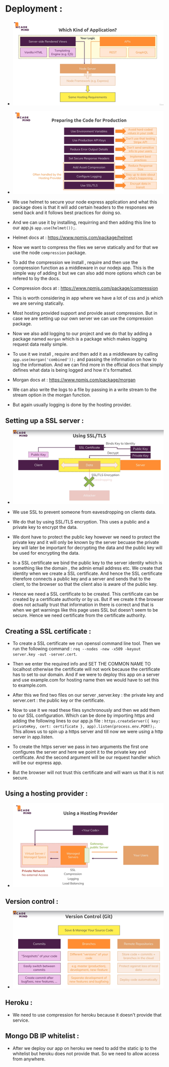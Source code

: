 # Deployment :

* ![](2022-06-19-10-56-17.png)

* ![](2022-06-19-11-02-54.png)

* We use helmet to secure your node express application and what this package does is that it will add certain headers to the responses we send back and it follows best practices for doing so.

* And we can use it by installing, requirring and then adding this line to our app.js `app.use(helmet());`.

* Helmet docs at : https://www.npmjs.com/package/helmet

* Now we want to compress the files we serve statically and for that we use the node `compression` package.

* To add the compression we install , require and then use the compression function as a middleware in our nodejs app. This is the simple way of adding it but we can also add more options which can be refered to by the docs.

* Compression docs at : https://www.npmjs.com/package/compression

* This is worth considering in app where we have a lot of css and js which we are serving statically.

* Most hosting provided support and provide asset compression. But in case we are setting up our own server we can use the compression package.

* Now we also add logging to our project and we do that by adding a package named `morgan` which is a package which makes logging request data really simple.

* To use it we install , require and then add it as a middleware by calling `app.use(morgan('combined'));` and passing the information on how to log the information. And we can find more in the official docs that simply defines what data is being logged and how it's formatted.

* Morgan docs at : https://www.npmjs.com/package/morgan

* We can also write the logs to a file by passing in a write stream to the stream option in the morgan function.

* But again usually logging is done by the hosting provider.

## Setting up a SSL server :

* ![](2022-06-19-13-15-46.png)

* We use SSL to prevent someone from eavesdropping on clients data.

* We do that by using SSL/TLS encryption. This uses a public and a private key to encrypt the data.

* We dont have to protect the public key however we need to protect the private key and it will only be known by the server becuase the private key will later be important for decrypting the data and the public key will be used for encrypting the data.

* In a SSL certificate we bind the public key to the server identity which is something like the domain , the admin email address etc. We create that identity when we create a SSL certificate. And hence the SSL certificate therefore connects a public key and a server and sends that to the client, to the browser so that the client also is aware of the public key.

* Hence we need a SSL certificate to be created. This certificate can be created by a certificate authority or by us. But if we create it the browser does not actually trust that information in there is correct and that is when we get warnings like this page uses SSL but doesn't seem to be secure. Hence we need certificate from the certificate authority.

## Creating a SSL certificate :

* To create a SSL certificate we run openssl command line tool. Then we run the following command : `req --nodes -new -x509 -keyout server.key -out -server.cert`.

* Then we enter the required info and SET THE COMMON NAME TO localhost otherwise the certificate will not work because the certificate has to set to our domain. And if we were to deploy this app on a server and use example.com for hosting name then we would have to set this to example.com.

* After this we find two files on our server ,server.key : the private key and server.cert : the public key or the certificate.

* Now to use it we read these files synchronously and then we add them to our SSL configuration. Which can be done by importing https and adding the following lines to our app.js file : `https.createServer({ key: privateKey, cert: certificate }, app).listen(process.env.PORT);`. This allows us to spin up a https server and till now we were using a http server in app.listen.

* To create the https server we pass in two arguments the first one configures the server and here we point it to the private key and certificate. And the second argument will be our request handler which will be our express app. 

* But the browser will not trust this certificate and will warn us that it is not secure.

## Using a hosting provider :

* ![](2022-06-19-13-43-58.png)

## Version control :

* ![](2022-06-19-13-48-53.png)

## Heroku :

* We need to use compression for heroku because it doesn't provide that service.

## Mongo DB IP whitelist : 

* After we deploy our app on heroku we need to add the static ip to the whitelist but heroku does not provide that. So we need to allow access from anywhere.


